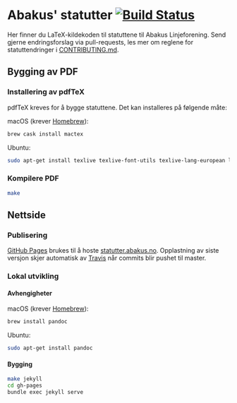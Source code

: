 # Abakus' statutter [![Build Status](https://travis-ci.org/abakus-ntnu/statutter.svg?branch=master)](https://travis-ci.org/abakus-ntnu/statutter)
Her finner du LaTeX-kildekoden til statuttene til Abakus Linjeforening.
Send gjerne endringsforslag via pull-requests, les mer om reglene for
statuttendringer i [CONTRIBUTING.md](CONTRIBUTING.md).

## Bygging av PDF
### Installering av pdfTeX
pdfTeX kreves for å bygge statuttene. Det kan installeres på følgende måte:

macOS (krever [Homebrew](https://brew.sh/)):
```bash
brew cask install mactex
```

Ubuntu:
```bash
sudo apt-get install texlive texlive-font-utils texlive-lang-european latexmk
```

### Kompilere PDF
```bash
make
```

## Nettside
### Publisering
[GitHub Pages](https://pages.github.com/) brukes til å hoste
[statutter.abakus.no](https://statutter.abakus.no). Opplastning av siste versjon
skjer automatisk av [Travis](https://travis-ci.org/abakus-ntnu/statutter) når
commits blir pushet til master.

### Lokal utvikling
#### Avhengigheter
macOS (krever [Homebrew](https://brew.sh/)):
```bash
brew install pandoc
```

Ubuntu:
```bash
sudo apt-get install pandoc
```

#### Bygging
```bash
make jekyll
cd gh-pages
bundle exec jekyll serve
```

